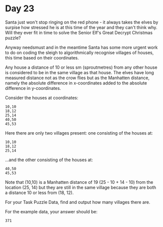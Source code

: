 # Day 23

Santa just won't stop ringing on the red phone - it always takes the elves by surpise how stressed he is at this time of the year and they can't think why. Will they ever fit in time to solve the Senior Elf's Great Decrypt Christmas puzzle?

Anyway needsmust and in the meantime Santa has some more urgent work to do on coding the sleigh to algorithmically recognise villages of houses, this time based on their coordinates.

Any house a distance of 10 or less sm (sproutmetres) from any other house is considered to be in the same village as that house. The elves have long measured distance not as the crow flies but as the Manhatten distance, namely the absolute difference in x-coordinates added to the absolute difference in y-coordinates.

Consider the houses at coordinates:

```
10,10
18,12
25,14
40,50
45,53
```

Here there are only two villages present: one consisting of the houses at:

```
10,10
18,12
25,14
```

...and the other consisting of the houses at:

```
40,50
45,53
```

Note that (10,10) is a Manhatten distance of 19 (25 - 10 + 14 - 10) from the location (25, 14) but they are still in the same village because they are both a distance 10 or less from (18, 12).

For your Task Puzzle Data, find and output how many villages there are.

For the example data, your answer should be:

```
371
```
